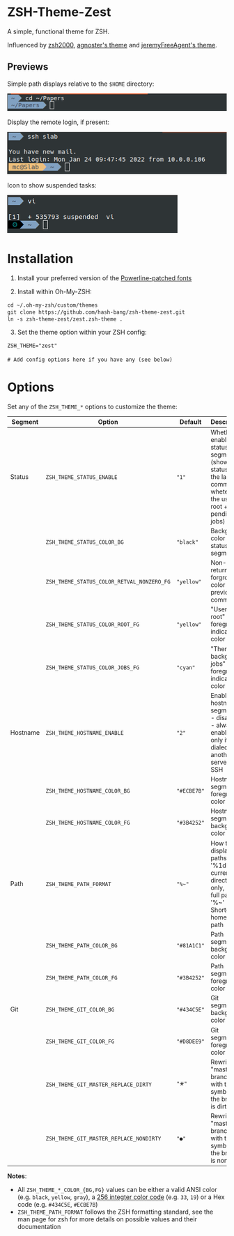 ZSH-Theme-Zest
==============
A simple, functional theme for ZSH.

Influenced by [zsh2000](https://github.com/consolemaverick/zsh2000), [agnoster's theme](https://gist.github.com/3712874) and [jeremyFreeAgent's theme](https://github.com/jeremyFreeAgent/oh-my-zsh-powerline-theme).


Previews
--------

Simple path displays relative to the `$HOME` directory:

![Simple path display](assets/1-path.png)


Display the remote login, if present:

![Remote login display](assets/2-host.png)


Icon to show suspended tasks:

![Suspended tasks display](assets/3-suspend.png)



Installation
============

1. Install your preferred version of the [Powerline-patched fonts](https://github.com/Lokaltog/powerline-fonts)

2. Install within Oh-My-ZSH:

```
cd ~/.oh-my-zsh/custom/themes
git clone https://github.com/hash-bang/zsh-theme-zest.git
ln -s zsh-theme-zest/zest.zsh-theme .
```

3. Set the theme option within your ZSH config:

```
ZSH_THEME="zest"

# Add config options here if you have any (see below)
```


Options
=======
Set any of the `ZSH_THEME_*` options to customize the theme:

| Segment  | Option                                     | Default     | Description                                                                                                           |
|----------|--------------------------------------------|-------------|-----------------------------------------------------------------------------------------------------------------------|
| Status   | `ZSH_THEME_STATUS_ENABLE`                  | `"1"`       | Whether to enable the status segment (show the status of the last command + wheteher the user is root + pending jobs) |
|          | `ZSH_THEME_STATUS_COLOR_BG`                | `"black"`   | Background color of the status segment                                                                                |
|          | `ZSH_THEME_STATUS_COLOR_RETVAL_NONZERO_FG` | `"yellow"`  | Non-zero return forground color of the previous command                                                               |
|          | `ZSH_THEME_STATUS_COLOR_ROOT_FG`           | `"yellow"`  | "User is root" foreground indicator color                                                                             |
|          | `ZSH_THEME_STATUS_COLOR_JOBS_FG`           | `"cyan"`    | "There are background jobs" foreground indicator color                                                                |
| Hostname | `ZSH_THEME_HOSTNAME_ENABLE`                | `"2"`       | Enable hostname segment: 0 - disable, 1 - always enable, 2 - only if the dialed into another server via SSH           |
|          | `ZSH_THEME_HOSTNAME_COLOR_BG`              | `"#ECBE7B"` | Hostname segment foreground color                                                                                     |
|          | `ZSH_THEME_HOSTNAME_COLOR_FG`              | `"#3B4252"` | Hostname segment background color                                                                                     |
| Path     | `ZSH_THEME_PATH_FORMAT`                    | `"%~"`      | How to display paths, '%1d' - current directory only, '%d' - full path, '%~' - Shortened home full path               |
|          | `ZSH_THEME_PATH_COLOR_BG`                  | `"#81A1C1"` | Path segment background color                                                                                         |
|          | `ZSH_THEME_PATH_COLOR_FG`                  | `"#3B4252"` | Path segment foreground color                                                                                         |
| Git      | `ZSH_THEME_GIT_COLOR_BG`                   | `"#434C5E"` | Git segment background color                                                                                          |
|          | `ZSH_THEME_GIT_COLOR_FG`                   | `"#D8DEE9"` | Git segment foreground color                                                                                          |
|          | `ZSH_THEME_GIT_MASTER_REPLACE_DIRTY`       | `"🞱"`       | Rewrite "master" branches with this symbol if the branch is dirty                                                     |
|          | `ZSH_THEME_GIT_MASTER_REPLACE_NONDIRTY`    | `"●"`       | Rewrite "master" branches with this symbol if the branch is non-dirty                                                 |


**Notes**:
* All `ZSH_THEME_*_COLOR_{BG,FG}` values can be either a valid ANSI color (e.g. `black`, `yellow`, `gray`), a [256 integter color code](https://michurin.github.io/xterm256-color-picker/) (e.g. `33`, `19`) or a Hex code (e.g. `#434C5E`, `#ECBE7B`)
* `ZSH_THEME_PATH_FORMAT` follows the ZSH formatting standard, see the man page for zsh for more details on possible values and their documentation

